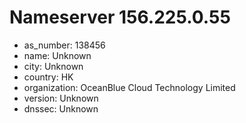 # Nameserver 156.225.0.55

* as_number: 138456
* name: Unknown
* city: Unknown
* country: HK
* organization: OceanBlue Cloud Technology Limited
* version: Unknown
* dnssec: Unknown
